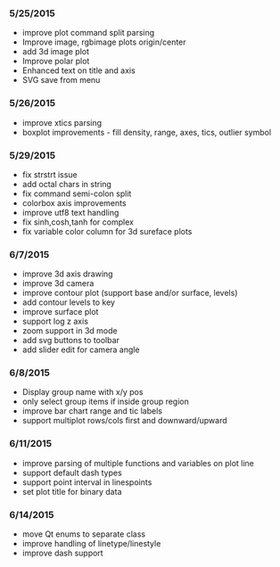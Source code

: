 ### 5/25/2015
 + improve plot command split parsing
 + Improve image, rgbimage plots origin/center
 + add 3d image plot
 + Improve polar plot
 + Enhanced text on title and axis
 + SVG save from menu

### 5/26/2015
 + improve xtics parsing
 + boxplot improvements - fill density, range, axes, tics, outlier symbol

### 5/29/2015
 + fix strstrt issue
 + add octal chars in string
 + fix command semi-colon split
 + colorbox axis improvements
 + improve utf8 text handling
 + fix sinh,cosh,tanh for complex
 + fix variable color column for 3d sureface plots

### 6/7/2015
 + improve 3d axis drawing
 + improve 3d camera
 + improve contour plot (support base and/or surface, levels)
 + add contour levels to key
 + improve surface plot
 + support log z axis
 + zoom support in 3d mode
 + add svg buttons to toolbar
 + add slider edit for camera angle

### 6/8/2015
 + Display group name with x/y pos
 + only select group items if inside group region
 + improve bar chart range and tic labels
 + support multiplot rows/cols first and downward/upward

### 6/11/2015
 + improve parsing of multiple functions and variables on plot line
 + support default dash types
 + support point interval in linespoints
 + set plot title for binary data

### 6/14/2015
 + move Qt enums to separate class
 + improve handling of linetype/linestyle
 + improve dash support
